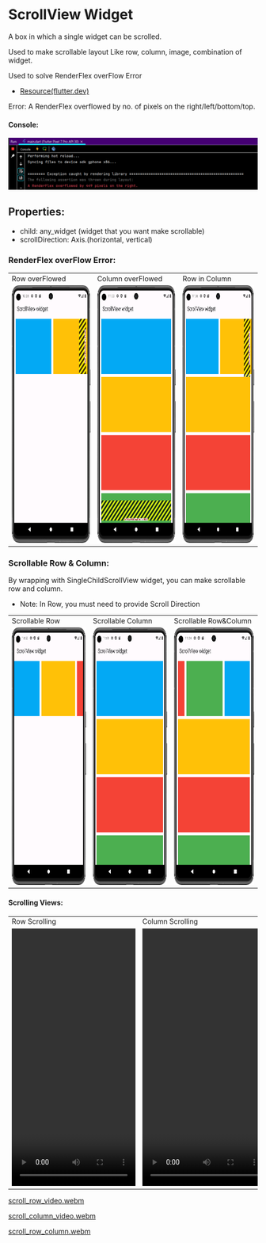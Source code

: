 # ScrollView Widget

A box in which a single widget can be scrolled.

Used to make scrollable layout Like row, column, image, combination of widget.

Used to solve RenderFlex overFlow Error

- [Resource(flutter.dev)](https://api.flutter.dev/flutter/widgets/SingleChildScrollView-class.html)

Error: A RenderFlex overflowed by no. of pixels on the right/left/bottom/top.

#### Console:

![randerflex_error](Screenshot/console_output.png)

## Properties:
   - child: any_widget (widget that you want make scrollable)
   - scrollDirection: Axis.(horizontal, vertical)

### RenderFlex overFlow Error:

<table>
  <tr>
    <td>Row overFlowed</td>
     <td>Column overFlowed</td>
     <td>Row in Column </td>
  </tr>
  <tr>
    <td><img src="Screenshot/renderflex_error_in_row.png" width=250 height=520></td>
    <td><img src="Screenshot/renderflex_error_in_column.png" width=250 height=520></td>
    <td><img src="Screenshot/renderflex_error_in_row&column.png" width=250 height=520></td>

  </tr>
 </table>



### Scrollable Row & Column:

By wrapping with SingleChildScrollView widget, you can make scrollable row and column.
- Note: In Row, you must need to provide Scroll Direction

<table>
  <tr>
    <td>Scrollable Row</td>
     <td>Scrollable Column</td>
     <td>Scrollable Row&Column </td>
  </tr>
  <tr>
    <td><img src="Screenshot/scrollable_row.png" width=250 height=520></td>
    <td><img src="Screenshot/scrollable_column.png" width=250 height=520></td>
    <td><img src="Screenshot/scrollable_row_column.png" width=250 height=520></td>

  </tr>
 </table>

#### Scrolling Views:

<table>
  <tr>
    <td>Row Scrolling</td>
     <td>Column Scrolling</td>
     <td>Scrollable Row&Column </td>
  </tr>
  <tr>
    <td><video src="video/scroll_row_video.webm" width=250 height=520></video></td>
    <td><video src="video/scroll_column_video.webm" width=250 height=520></video></td>
    <td><video src="video/scroll_row_column.webm" width=250 height=520></video></td>

  </tr>
 </table>

[scroll_row_video.webm](https://github.com/Jaydip614/Flutter-Development-3.0/assets/148715011/cea9aff0-3b78-4614-9376-f4409337207f)

[scroll_column_video.webm](https://github.com/Jaydip614/Flutter-Development-3.0/assets/148715011/0696f177-a025-4d4c-916b-0e9132823dcc)

[scroll_row_column.webm](https://github.com/Jaydip614/Flutter-Development-3.0/assets/148715011/c407b4f9-587d-4066-b51c-517a553c488d)
